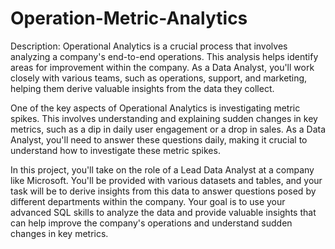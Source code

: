 # Operation-Metric-Analytics

Description:
Operational Analytics is a crucial process that involves analyzing a company's end-to-end operations. This analysis helps identify areas for improvement within the company. As a Data Analyst, you'll work closely with various teams, such as operations, support, and marketing, helping them derive valuable insights from the data they collect.

One of the key aspects of Operational Analytics is investigating metric spikes. This involves understanding and explaining sudden changes in key metrics, such as a dip in daily user engagement or a drop in sales. As a Data Analyst, you'll need to answer these questions daily, making it crucial to understand how to investigate these metric spikes.

In this project, you'll take on the role of a Lead Data Analyst at a company like Microsoft. You'll be provided with various datasets and tables, and your task will be to derive insights from this data to answer questions posed by different departments within the company. Your goal is to use your advanced SQL skills to analyze the data and provide valuable insights that can help improve the company's operations and understand sudden changes in key metrics.

